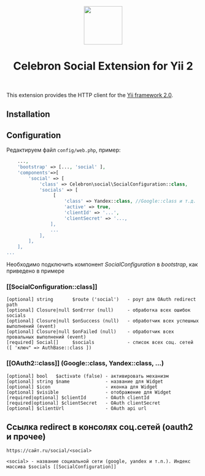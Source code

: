 <p align="center">
    <a href="https://github.com/yiisoft" target="_blank">
        <img src="https://avatars0.githubusercontent.com/u/993323" height="100px">
    </a>
    <h1 align="center">Celebron Social Extension for Yii 2</h1>
    <br/>
</p>

This extension provides the HTTP client for the [Yii framework 2.0](http://www.yiiframework.com).


Installation
------------


Configuration
-------------
Редактируем файл `config/web.php`, пример:

```php
    ...,
    'bootstrap' => [..., 'social' ],
    'components'=>[
        'social' => [
            'class' => Celebron\social\SocialConfiguration::class,
            'socials' => [
                 [
                     'class' => Yandex::class, //Google::class и т.д.
                     'active' => true,
                     'clientId' => '...',
                     'clientSecret' => '...,
                ],
                ...    
            ],  
        ],
    ],
...
```
Необходимо подключить компонент <i>SocialConfiguration</i> в <i>bootstrap</i>, как приведено в примере
### [[SocialConfiguration::class]]
    [optional] string       $route ('social')   - роут для OAuth redirect path   
    [optional] Closure|null $onError (null)     - обработка всех ошибок socials
    [optional] Closure|null $onSuccess (null)   - обработчик всех успешных выполнений (event)
    [optional] Closure|null $onFailed (null)    - обработчик всех провальных выполнений (event)
    [required] Social[]     $socials            - список всех соц. сетей ([ 'ключ" => AuthBase::class ])
   

### [[OAuth2::class]]    (Google::class, Yandex::class, ...) 
    [optional] bool   $activate (false) - активировать механизм
    [optional] string $name             - название для Widget
    [optional] $icon                    - иконка для Widget 
    [optional] $visible                 - отображение для Widget
    [required|optional] $clientId       - OAuth clientId
    [required|optional] $clientSecret   - OAuth clientSecret
    [optional] $clientUrl               - OAuth api url
    
    
Ссылка redirect в консолях соц.сетей (oauth2 и прочее)
-------------

    https://сайт.ru/social/<social> 
    
    <social> - название социальной сети (google, yandex и т.п.). Индекс массива $socials [[SocialConfiguration]]
